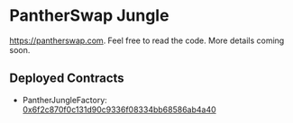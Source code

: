 # PantherSwap Jungle

https://pantherswap.com. Feel free to read the code. More details coming soon.

## Deployed Contracts

- PantherJungleFactory: [0x6f2c870f0c131d90c9336f08334bb68586ab4a40](https://bscscan.com/address/0x6f2c870f0c131d90c9336f08334bb68586ab4a40)
